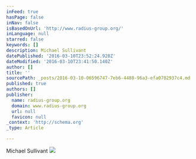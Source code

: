 ```yaml
---
inFeed: true
hasPage: false
inNav: false
isBasedOnUrl: 'http://www.radius-group.org/'
inLanguage: null
starred: false
keywords: []
description: Michael Sullivant
datePublished: '2016-03-10T23:52:24.928Z'
dateModified: '2016-03-10T23:41:50.140Z'
author: []
title: ''
sourcePath: _posts/2016-03-10-06596747-7eb6-4488-96a3-efa0702937c4.md
published: true
authors: []
publisher:
  name: radius-group.org
  domain: www.radius-group.org
  url: null
  favicon: null
_context: 'http://schema.org'
_type: Article

---
```

Michael Sullivant
![](http://www.radius-group.org/uploads/2/3/1/5/23152932/5665232.png)